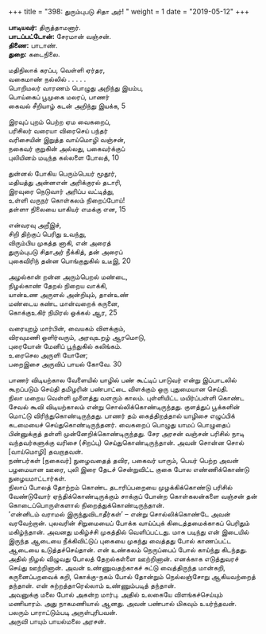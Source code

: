 ﻿+++
title = "398: துரும்புபடு சிதா அர்!  "
weight = 1
date = "2019-05-12"
+++

**பாடியவர்:** திருத்தாமனார்.  
**பாடப்பட்டோன்:** சேரமான் வஞ்சன்.  
**திணை:** பாடாண்.  
**துறை:** கடைநிலை.  
  
மதிநிலாக் கரப்ப, வெள்ளி ஏர்தர,  
வகைமாண் நல்லில் . . . . .  
பொறிமலர் வாரணம் பொழுது அறிந்து இயம்ப,  
பொய்கைப் பூமுகை மலரப், பாணர்  
கைவல் சீறியாழ் கடன் அறிந்து இயக்க, 5  
  
இரவுப் புறம் பெற்ற ஏம வைகறைப்,  
பரிசிலர் வரையா விரைசெய் பந்தர்  
வரிசையின் இறுத்த வாய்மொழி வஞ்சன்,  
நகைவர் குறுகின் அல்லது, பகைவர்க்குப்  
புலியினம் மடிந்த கல்லளை போலத், 10  
  
துன்னல் போகிய பெரும்பெயர் மூதூர்,  
மதியத்து அன்னஎன் அரிக்குரல் தடாரி,  
இரவுரை நெடுவார் அரிப்ப வட்டித்து,  
உள்ளி வருநர் கொள்கலம் நிறைப்போய்!  
தள்ளா நிலையை யாகியர் எமக்கு என, 15  
  
என்வரவு அறீஇச்,  
சிறி திற்குப் பெரிது உவந்து,  
விரும்பிய முகத்த னாகி, என் அரைத்  
துரும்புபடு சிதாஅர் நீக்கித், தன் அரைப்  
புகைவிரிந் தன்ன பொங்குதுகில் உடீஇ, 20  
  
அழல்கான் றன்ன அரும்பெறல் மண்டை,  
நிழல்காண் தேறல் நிறைய வாக்கி,  
யான்உண அருளல் அன்றியும், தான்உண்  
மண்டைய கண்ட மான்வறைக் கருனை,  
கொக்குஉகிர் நிமிரல் ஒக்கல் ஆர, 25  
  
வரையுறழ் மார்பின், வையகம் விளக்கும்,  
விரவுமணி ஒளிர்வரும், அரவுஉறழ் ஆரமொடு,  
புரையோன் மேனிப் பூந்துகில் கலிங்கம்.  
உரைசெல அருளி யோனே;  
பறைஇசை அருவிப் பாயல் கோவே. 30  
  
பாணர் விடியற்கால வேளையில் யாழில் பண் கூட்டிப் பாடுவர் என்று இப்பாடலில் கூறப்படும் செய்தி தமிழரின் பண்பாட்டை விளக்கும் ஒரு புதுமையான செய்தி.  
நிலா மறைய வெள்ளி முளைத்து வளரும் காலம். புள்ளியிட்ட மயிர்ப்பள்ளி கொண்ட சேவல் கூவி விடியற்காலம் என்று சொல்லிக்கொண்டிருந்தது. குளத்துப் பூக்களின் மொட்டு விரிந்துகொண்டிருந்தது. பாணர் தம் கைத்திறத்தால் யாழிசை எழுப்பிக் கடமையைச் செய்துகொண்டிருந்தனர். வைகறைப் பொழுது யாமப் பொழுதைப் பின்னுக்குத் தள்ளி முன்னேறிக்கொண்டிருந்தது. சேர அரசன் வஞ்சன் பரிசில் நாடி வந்தவர்களுக்கு வரிசை (சிறப்பு) செய்துகொண்டிருந்தான். அவன் சொன்ன சொல் [வாய்மொழி] தவறாதவன்.  
நண்பர்கள் [நகைவர்] நுழைவதைத் தவிர, பகைவர் யாரும், பெயர் பெற்ற அவன் பழமையான ஊரை, புலி இரை தேடச் சென்றுவிட்ட குகை போல எண்ணிக்கொண்டு நுழையமாட்டார்கள்.  
நிலாப் போலத் தோற்றம் கொண்ட தடாரிப்பறையை முழக்கிக்கொண்டு பரிசில் வேண்டுவோர் ஏந்திக்கொண்டிருக்கும் சாக்குப் போன்ற கொள்கலன்களை வஞ்சன் தன் கொடைப்பொருள்களால் நிறைத்துக்கொண்டிருந்தான்.  
‘என்னிடம் வராமல் இருந்துவிடாதீர்கள்’ – என்று சொல்லிக்கொண்டே அவன் வரவேற்றான். புலவரின் சிறுமையைப் போக்க வாய்ப்புக் கிடைத்தமைக்காகப் பெரிதும் மகிழ்ந்தான். அவனது மகிழ்ச்சி முகத்தில் வெளிப்பட்டது. மாசு படிந்து என் இடையில் இருந்த ஆடையை நீக்கிவிட்டுப் புகையை முகந்து வைத்தது போல் காணப்பட்ட ஆடையை உடுத்தச்செய்தான். என் உண்கலம் நெருப்பைப் போல் காய்ந்து கிடந்தது. அதில் நிழல் விழுவது போலத் தேறல்கள்ளை ஊற்றினான். எனக்காக எடுத்துவரச் செய்து ஊற்றினான். அவன் உண்ணுவதற்காகச் சுட்டு வைத்திருந்த மான்கறி, கருனைப்பறவைக் கறி, கொக்கு-நகம் போல் தோன்றும் நெல்லஞ்சோறு ஆகியவற்றைத் தந்தான். என் சுற்றத்தாரெல்லாம் உண்ணும்படித் தந்தான்.  
அவனுக்கு மலை போல் அகன்ற மார்பு. அதில் உலகையே விளங்கச்செய்யும் மணியாரம். அது நாகமணியால் ஆனது. அவன் பண்பால் மிகவும் உயர்ந்தவன். பலரும் பாராட்டும்படி அருள்புரிபவன்.  
அருவி பாயும் பாயல்மலை அரசன்.  
